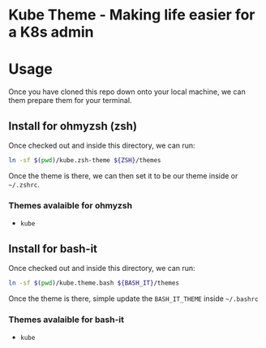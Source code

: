 # Kube Theme - Making life easier for a K8s admin

# Usage
Once you have cloned this repo down onto your local machine, we can them prepare them for
your terminal.
## Install for ohmyzsh (zsh)
Once checked out and inside this directory, we can run:
```sh
ln -sf $(pwd)/kube.zsh-theme ${ZSH}/themes 
```
Once the theme is there, we can then set it to be our theme inside or `~/.zshrc`.

### Themes avalaible for ohmyzsh
- `kube`

## Install for bash-it
Once checked out and inside this directory, we can run:
```sh
ln -sf $(pwd)/kube.theme.bash ${BASH_IT}/themes
```

Once the theme is there, simple update the `BASH_IT_THEME` inside `~/.bashrc`

### Themes avalaible for bash-it
- `kube`
